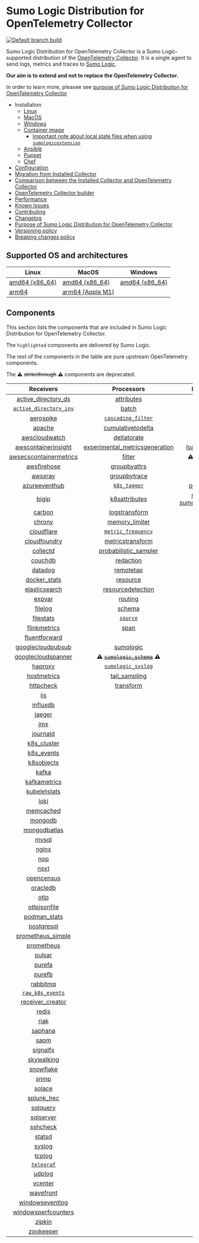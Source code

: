 # Sumo Logic Distribution for OpenTelemetry Collector

[![Default branch build](https://github.com/SumoLogic/sumologic-otel-collector/actions/workflows/dev_builds.yml/badge.svg)](https://github.com/SumoLogic/sumologic-otel-collector/actions/workflows/dev_builds.yml)

Sumo Logic Distribution for OpenTelemetry Collector is a Sumo Logic-supported distribution of the [OpenTelemetry Collector][otc_link].
It is a single agent to send logs, metrics and traces to [Sumo Logic][sumologic].

**Our aim is to extend and not to replace the OpenTelemetry Collector.**

In order to learn more, pleasee see [purpose of Sumo Logic Distribution for OpenTelemetry Collector][purpose]

[otc_link]: https://github.com/open-telemetry/opentelemetry-collector
[sumologic]: https://www.sumologic.com

- Installation
  - [Linux][linux_installation]
  - [MacOS][macos_installation]
  - [Windows][windows_installation]
  - [Container image](/docs/installation.md#container-image)
    - [Important note about local state files when using `sumologicextension`](/docs/installation.md#important-note-about-local-state-files-when-using-sumologicextension)
  - [Ansible](/docs/installation.md#ansible)
  - [Puppet](/docs/installation.md#puppet)
  - [Chef](/docs/installation.md#chef)
- [Configuration](docs/configuration.md)
- [Migration from Installed Collector](docs/migration.md)
- [Comparison between the Installed Collector and OpenTelemetry Collector](docs/comparison.md)
- [OpenTelemetry Collector builder](./otelcolbuilder/README.md)
- [Performance]
- [Known Issues][known issues]
- [Contributing](./CONTRIBUTING.md)
- [Changelog](./CHANGELOG.md)
- [Purpose of Sumo Logic Distribution for OpenTelemetry Collector][purpose]
- [Versioning policy][versioning]
- [Breaking changes policy][breaking]

[linux_installation]: https://help.sumologic.com/docs/send-data/opentelemetry-collector/install-collector-linux/
[macos_installation]: https://help.sumologic.com/docs/send-data/opentelemetry-collector/install-collector-macos/
[windows_installation]: https://help.sumologic.com/docs/send-data/opentelemetry-collector/install-collector-windows/
[performance]: https://help.sumologic.com/docs/send-data/opentelemetry-collector/#performance
[known issues]: https://help.sumologic.com/docs/send-data/opentelemetry-collector/troubleshooting-faq/#known-issues
[purpose]: https://help.sumologic.com/docs/send-data/opentelemetry-collector/sumo-logic-opentelemetry-vs-opentelemetry-upstream-relationship/
[versioning]: https://help.sumologic.com/docs/send-data/opentelemetry-collector/sumo-logic-opentelemetry-vs-opentelemetry-upstream-relationship/#versioning-policy
[breaking]: https://help.sumologic.com/docs/send-data/opentelemetry-collector/sumo-logic-opentelemetry-vs-opentelemetry-upstream-relationship/#versioning-policy

## Supported OS and architectures

| Linux                         | MacOS                         | Windows                     |
| ----------------------------- | ----------------------------- | --------------------------- |
| [amd64 (x86_64)][linux_amd64] | [amd64 (x86_64)][mac_amd64]   | [amd64 (x86_64)][win_amd64] |
| [arm64][linux_arm64]          | [arm64 (Apple M1)][mac_arm64] |                             |

[linux_amd64]: ./docs/installation.md#linux-on-amd64-x86-64
[linux_arm64]: ./docs/installation.md#linux-on-arm64
[mac_amd64]: ./docs/installation.md#macos-on-amd64-x86-64
[mac_arm64]: ./docs/installation.md#macos-on-arm64-apple-m1-x86-64
[win_amd64]: ./docs/installation.md#windows

## Components

This section lists the components that are included in Sumo Logic Distribution for OpenTelemetry Collector.

The `highlighted` components are delivered by Sumo Logic.

The rest of the components in the table are pure upstream OpenTelemetry components.

The ⚠️ ~~strikethrough~~ ⚠️ components are deprecated.

|                        Receivers                         |                          Processors                          |               Exporters                |                  Extensions                  |              Connectors               |
| :------------------------------------------------------: | :----------------------------------------------------------: | :------------------------------------: | :------------------------------------------: |:-------------------------------------:|
|     [active_directory_ds][activedirectorydsreceiver]     |              [attributes][attributesprocessor]               |         [awss3][awss3exporter]         |       [asapclient][asapauthextension]        |      [forward][forwardconnector]      |
|   [`active_directory_inv`][activedirectoryinvreceiver]   |                   [batch][batchprocessor]                    |        [carbon][carbonexporter]        |             [awsproxy][awsproxy]             |        [count][countconnector]        |
|              [aerospike][aerospikereceiver]              |        [`cascading_filter`][cascadingfilterprocessor]        |         [debug][debugexporter]         |       [basicauth][basicauthextension]        |   [exceptions][exceptionsconnector]   |
|                 [apache][apachereceiver]                 |       [cumulativetodelta][cumulativetodeltaprocessor]        |          [file][fileexporter]          | [bearertokenauth][bearertokenauthextension]  |     [failover][failoverconnector]     |
|          [awscloudwatch][awscloudwatchreceiver]          |             [deltatorate][deltatorateprocessor]              |         [kafka][kafkaexporter]         |           [db_storage][dbstorage]            |   [roundrobin][roundrobinconnector]   |
|    [awscontainerinsight][awscontainerinsightreceiver]    | [experimental_metricsgeneration][metricsgenerationprocessor] | [loadbalancing][loadbalancingexporter] |      [docker_observer][dockerobserver]       |      [routing][routingconnector]      |
| [awsecscontainermetrics][awsecscontainermetricsreceiver] |                  [filter][filterprocessor]                   |  ⚠️ ~~[logging][loggingexporter]~~ ⚠️  |         [ecs_observer][ecsobserver]          | [servicegraph][servicegraphconnector] |
|            [awsfirehose][awsfirehosereceiver]            |            [groupbyattrs][groupbyattrsprocessor]             |          [otlp][otlpexporter]          |     [ecs_task_observer][ecstaskobserver]     |  [spanmetrics][spanmetricsconnector]  |
|                [awsxray][awsxrayreceiver]                |            [groupbytrace][groupbytraceprocessor]             |      [otlphttp][otlphttpexporter]      |         [file_storage][filestorage]          |                                       |
|          [azureeventhub][azureeventhubreceiver]          |                 [`k8s_tagger`][k8sprocessor]                 |    [prometheus][prometheusexporter]    |   [headerssetter][headerssetterextension]    |                                       |
|                  [bigip][bigipreceiver]                  |           [k8sattributes][k8sattributesprocessor]            |    [sumologic] [sumologicexporter]    |     [health_check][healthcheckextension]     |                                       |
|                 [carbon][carbonreceiver]                 |           [logstransform][logstransformprocessor]            |        [syslog][syslogexporter]        |        [host_observer][hostobserver]         |                                       |
|                 [chrony][chronyreceiver]                 |           [memory_limiter][memorylimiterprocessor]           |           [nop][nopexporter]           |       [http_forwarder][httpforwarder]        |                                       |
|             [cloudflare][cloudflarereceiver]             |        [`metric_frequency`][metricfrequencyprocessor]        |                                        | [jaegerremotesampling][jaegerremotesampling] |                                       |
|           [cloudfoundry][cloudfoundryreceiver]           |        [metricstransform][metricstransformprocessor]         |                                        |         [k8s_observer][k8sobserver]          |                                       |
|               [collectd][collectdreceiver]               |    [probabilistic_sampler][probabilisticsamplerprocessor]    |                                        | ⚠️ ~~[memory_ballast][ballastextension]~~ ⚠️ |                                       |
|                [couchdb][couchdbreceiver]                |               [redaction][redactionprocessor]                |                                        |  [oauth2client][oauth2clientauthextension]   |                                       |
|                [datadog][datadogreceiver]                |               [remotetap][remotetapprocessor]                |                                        |          [oidc][oidcauthextension]           |                                       |
|           [docker_stats][dockerstatsreceiver]            |                [resource][resourceprocessor]                 |                                        |           [pprof][pprofextension]            |                                       |
|          [elasticsearch][elasticsearchreceiver]          |       [resourcedetection][resourcedetectionprocessor]        |                                        |       [sigv4auth][sigv4authextension]        |                                       |
|                 [expvar][expvarreceiver]                 |                 [routing][routingprocessor]                  |                                        |      [`sumologic`][sumologicextension]       |                                       |
|                [filelog][filelogreceiver]                |                  [schema][schemaprocessor]                   |                                        |          [zpages][zpagesextension]           |                                       |
|              [filestats][filestatsreceiver]              |                 [`source`][sourceprocessor]                  |                                        |                                              |                                       |
|           [flinkmetrics][flinkmetricsreceiver]           |                    [span][spanprocessor]                     |                                        |                                              |                                       |
|          [fluentforward][fluentforwardreceiver]          |                                                              |                                        |                                              |                                       |
|      [googlecloudpubsub][googlecloudpubsubreceiver]      |               [sumologic][sumologicprocessor]                |                                        |                                              |                                       |
|     [googlecloudspanner][googlecloudspannerreceiver]     |   ⚠️ ~~[`sumologic_schema`][sumologicschemaprocessor]~~ ⚠️   |                                        |                                              |                                       |
|                [haproxy][haproxyreceiver]                |        [`sumologic_syslog`][sumologicsyslogprocessor]        |                                        |                                              |                                       |
|            [hostmetrics][hostmetricsreceiver]            |            [tail_sampling][tailsamplingprocessor]            |                                        |                                              |                                       |
|              [httpcheck][httpcheckreceiver]              |               [transform][transformprocessor]                |                                        |                                              |                                       |
|                    [iis][iisreceiver]                    |                                                              |                                        |                                              |                                       |
|               [influxdb][influxdbreceiver]               |                                                              |                                        |                                              |                                       |
|                 [jaeger][jaegerreceiver]                 |                                                              |                                        |                                              |                                       |
|                    [jmx][jmxreceiver]                    |                                                              |                                        |                                              |                                       |
|               [journald][journaldreceiver]               |                                                              |                                        |                                              |                                       |
|            [k8s_cluster][k8sclusterreceiver]             |                                                              |                                        |                                              |                                       |
|             [k8s_events][k8seventsreceiver]              |                                                              |                                        |                                              |                                       |
|             [k8sobjects][k8sobjectsreceiver]             |                                                              |                                        |                                              |                                       |
|                  [kafka][kafkareceiver]                  |                                                              |                                        |                                              |                                       |
|           [kafkametrics][kafkametricsreceiver]           |                                                              |                                        |                                              |                                       |
|           [kubeletstats][kubeletstatsreceiver]           |                                                              |                                        |                                              |                                       |
|                   [loki][lokireceiver]                   |                                                              |                                        |                                              |                                       |
|              [memcached][memcachedreceiver]              |                                                              |                                        |                                              |                                       |
|                [mongodb][mongodbreceiver]                |                                                              |                                        |                                              |                                       |
|           [mongodbatlas][mongodbatlasreceiver]           |                                                              |                                        |                                              |                                       |
|                  [mysql][mysqlreceiver]                  |                                                              |                                        |                                              |                                       |
|                  [nginx][nginxreceiver]                  |                                                              |                                        |                                              |                                       |
|                    [nop][nopreceiver]                    |                                                              |                                        |                                              |                                       |
|                   [nsxt][nsxtreceiver]                   |                                                              |                                        |                                              |                                       |
|             [opencensus][opencensusreceiver]             |                                                              |                                        |                                              |                                       |
|               [oracledb][oracledbreceiver]               |                                                              |                                        |                                              |                                       |
|                   [otlp][otlpreceiver]                   |                                                              |                                        |                                              |                                       |
|           [otlpjsonfile][otlpjsonfilereceiver]           |                                                              |                                        |                                              |                                       |
|              [podman_stats][podmanreceiver]              |                                                              |                                        |                                              |                                       |
|             [postgresql][postgresqlreceiver]             |                                                              |                                        |                                              |                                       |
|      [prometheus_simple][simpleprometheusreceiver]       |                                                              |                                        |                                              |                                       |
|             [prometheus][prometheusreceiver]             |                                                              |                                        |                                              |                                       |
|                 [pulsar][pulsarreceiver]                 |                                                              |                                        |                                              |                                       |
|                 [purefa][purefareceiver]                 |                                                              |                                        |                                              |                                       |
|                 [purefb][purefbreceiver]                 |                                                              |                                        |                                              |                                       |
|               [rabbitmq][rabbitmqreceiver]               |                                                              |                                        |                                              |                                       |
|         [`raw_k8s_events`][rawk8seventsreceiver]         |                                                              |                                        |                                              |                                       |
|           [receiver_creator][receivercreator]            |                                                              |                                        |                                              |                                       |
|                  [redis][redisreceiver]                  |                                                              |                                        |                                              |                                       |
|                   [riak][riakreceiver]                   |                                                              |                                        |                                              |                                       |
|                [saphana][saphanareceiver]                |                                                              |                                        |                                              |                                       |
|                   [sapm][sapmreceiver]                   |                                                              |                                        |                                              |                                       |
|               [signalfx][signalfxreceiver]               |                                                              |                                        |                                              |                                       |
|             [skywalking][skywalkingreceiver]             |                                                              |                                        |                                              |                                       |
|              [snowflake][snowflakereceiver]              |                                                              |                                        |                                              |                                       |
|                   [snmp][snmpreceiver]                   |                                                              |                                        |                                              |                                       |
|                 [solace][solacereceiver]                 |                                                              |                                        |                                              |                                       |
|             [splunk_hec][splunkhecreceiver]              |                                                              |                                        |                                              |                                       |
|               [sqlquery][sqlqueryreceiver]               |                                                              |                                        |                                              |                                       |
|              [sqlserver][sqlserverreceiver]              |                                                              |                                        |                                              |                                       |
|               [sshcheck][sshcheckreceiver]               |                                                              |                                        |                                              |                                       |
|                 [statsd][statsdreceiver]                 |                                                              |                                        |                                              |                                       |
|                 [syslog][syslogreceiver]                 |                                                              |                                        |                                              |                                       |
|                 [tcplog][tcplogreceiver]                 |                                                              |                                        |                                              |                                       |
|              [`telegraf`][telegrafreceiver]              |                                                              |                                        |                                              |                                       |
|                 [udplog][udplogreceiver]                 |                                                              |                                        |                                              |                                       |
|                [vcenter][vcenterreceiver]                |                                                              |                                        |                                              |                                       |
|              [wavefront][wavefrontreceiver]              |                                                              |                                        |                                              |                                       |
|        [windowseventlog][windowseventlogreceiver]        |                                                              |                                        |                                              |                                       |
|    [windowsperfcounters][windowsperfcountersreceiver]    |                                                              |                                        |                                              |                                       |
|                 [zipkin][zipkinreceiver]                 |                                                              |                                        |                                              |                                       |
|              [zookeeper][zookeeperreceiver]              |                                                              |                                        |                                              |                                       |

[activedirectorydsreceiver]: https://github.com/open-telemetry/opentelemetry-collector-contrib/tree/v0.108.0/receiver/activedirectorydsreceiver
[activedirectoryinvreceiver]: ./pkg/receiver/activedirectoryinvreceiver
[aerospikereceiver]: https://github.com/open-telemetry/opentelemetry-collector-contrib/tree/v0.108.0/receiver/aerospikereceiver
[apachereceiver]: https://github.com/open-telemetry/opentelemetry-collector-contrib/tree/v0.108.0/receiver/apachereceiver
[awscloudwatchreceiver]: https://github.com/open-telemetry/opentelemetry-collector-contrib/tree/v0.108.0/receiver/awscloudwatchreceiver
[awscontainerinsightreceiver]: https://github.com/open-telemetry/opentelemetry-collector-contrib/tree/v0.108.0/receiver/awscontainerinsightreceiver
[awsecscontainermetricsreceiver]: https://github.com/open-telemetry/opentelemetry-collector-contrib/tree/v0.108.0/receiver/awsecscontainermetricsreceiver
[awsfirehosereceiver]: https://github.com/open-telemetry/opentelemetry-collector-contrib/tree/v0.108.0/receiver/awsfirehosereceiver
[awsxrayreceiver]: https://github.com/open-telemetry/opentelemetry-collector-contrib/tree/v0.108.0/receiver/awsxrayreceiver
[azureeventhubreceiver]: https://github.com/open-telemetry/opentelemetry-collector-contrib/tree/v0.108.0/receiver/azureeventhubreceiver
[bigipreceiver]: https://github.com/open-telemetry/opentelemetry-collector-contrib/tree/v0.108.0/receiver/bigipreceiver
[carbonreceiver]: https://github.com/open-telemetry/opentelemetry-collector-contrib/tree/v0.108.0/receiver/carbonreceiver
[chronyreceiver]: https://github.com/open-telemetry/opentelemetry-collector-contrib/tree/v0.108.0/receiver/chronyreceiver
[cloudfoundryreceiver]: https://github.com/open-telemetry/opentelemetry-collector-contrib/tree/v0.108.0/receiver/cloudfoundryreceiver
[cloudflarereceiver]: https://github.com/open-telemetry/opentelemetry-collector-contrib/tree/v0.108.0/receiver/cloudflarereceiver
[collectdreceiver]: https://github.com/open-telemetry/opentelemetry-collector-contrib/tree/v0.108.0/receiver/collectdreceiver
[couchdbreceiver]: https://github.com/open-telemetry/opentelemetry-collector-contrib/tree/v0.108.0/receiver/couchdbreceiver
[datadogreceiver]: https://github.com/open-telemetry/opentelemetry-collector-contrib/tree/v0.108.0/receiver/datadogreceiver
[dockerstatsreceiver]: https://github.com/open-telemetry/opentelemetry-collector-contrib/tree/v0.108.0/receiver/dockerstatsreceiver
[elasticsearchreceiver]: https://github.com/open-telemetry/opentelemetry-collector-contrib/tree/v0.108.0/receiver/elasticsearchreceiver
[expvarreceiver]: https://github.com/open-telemetry/opentelemetry-collector-contrib/tree/v0.108.0/receiver/expvarreceiver
[filelogreceiver]: https://github.com/open-telemetry/opentelemetry-collector-contrib/tree/v0.108.0/receiver/filelogreceiver
[filestatsreceiver]: https://github.com/open-telemetry/opentelemetry-collector-contrib/tree/v0.108.0/receiver/filestatsreceiver
[flinkmetricsreceiver]: https://github.com/open-telemetry/opentelemetry-collector-contrib/tree/v0.108.0/receiver/flinkmetricsreceiver
[fluentforwardreceiver]: https://github.com/open-telemetry/opentelemetry-collector-contrib/tree/v0.108.0/receiver/fluentforwardreceiver
[googlecloudpubsubreceiver]: https://github.com/open-telemetry/opentelemetry-collector-contrib/tree/v0.108.0/receiver/googlecloudpubsubreceiver
[googlecloudspannerreceiver]: https://github.com/open-telemetry/opentelemetry-collector-contrib/tree/v0.108.0/receiver/googlecloudspannerreceiver
[haproxyreceiver]: https://github.com/open-telemetry/opentelemetry-collector-contrib/tree/v0.108.0/receiver/haproxyreceiver
[hostmetricsreceiver]: https://github.com/open-telemetry/opentelemetry-collector-contrib/tree/v0.108.0/receiver/hostmetricsreceiver
[httpcheckreceiver]: https://github.com/open-telemetry/opentelemetry-collector-contrib/tree/v0.108.0/receiver/httpcheckreceiver
[iisreceiver]: https://github.com/open-telemetry/opentelemetry-collector-contrib/tree/v0.108.0/receiver/iisreceiver
[influxdbreceiver]: https://github.com/open-telemetry/opentelemetry-collector-contrib/tree/v0.108.0/receiver/influxdbreceiver
[jaegerreceiver]: https://github.com/open-telemetry/opentelemetry-collector-contrib/tree/v0.108.0/receiver/jaegerreceiver
[jmxreceiver]: https://github.com/open-telemetry/opentelemetry-collector-contrib/tree/v0.108.0/receiver/jmxreceiver
[journaldreceiver]: https://github.com/open-telemetry/opentelemetry-collector-contrib/tree/v0.108.0/receiver/journaldreceiver
[k8sclusterreceiver]: https://github.com/open-telemetry/opentelemetry-collector-contrib/tree/v0.108.0/receiver/k8sclusterreceiver
[k8seventsreceiver]: https://github.com/open-telemetry/opentelemetry-collector-contrib/tree/v0.108.0/receiver/k8seventsreceiver
[k8sobjectsreceiver]: https://github.com/open-telemetry/opentelemetry-collector-contrib/tree/v0.108.0/receiver/k8sobjectsreceiver
[kafkareceiver]: https://github.com/open-telemetry/opentelemetry-collector-contrib/tree/v0.108.0/receiver/kafkareceiver
[kafkametricsreceiver]: https://github.com/open-telemetry/opentelemetry-collector-contrib/tree/v0.108.0/receiver/kafkametricsreceiver
[kubeletstatsreceiver]: https://github.com/open-telemetry/opentelemetry-collector-contrib/tree/v0.108.0/receiver/kubeletstatsreceiver
[lokireceiver]: https://github.com/open-telemetry/opentelemetry-collector-contrib/tree/v0.108.0/receiver/lokireceiver
[memcachedreceiver]: https://github.com/open-telemetry/opentelemetry-collector-contrib/tree/v0.108.0/receiver/memcachedreceiver
[mongodbreceiver]: https://github.com/open-telemetry/opentelemetry-collector-contrib/tree/v0.108.0/receiver/mongodbreceiver
[mongodbatlasreceiver]: https://github.com/open-telemetry/opentelemetry-collector-contrib/tree/v0.108.0/receiver/mongodbatlasreceiver
[mysqlreceiver]: https://github.com/open-telemetry/opentelemetry-collector-contrib/tree/v0.108.0/receiver/mysqlreceiver
[nginxreceiver]: https://github.com/open-telemetry/opentelemetry-collector-contrib/tree/v0.108.0/receiver/nginxreceiver
[nopreceiver]: https://github.com/open-telemetry/opentelemetry-collector/tree/v0.108.0/receiver/nopreceiver
[nsxtreceiver]: https://github.com/open-telemetry/opentelemetry-collector-contrib/tree/v0.108.0/receiver/nsxtreceiver
[opencensusreceiver]: https://github.com/open-telemetry/opentelemetry-collector-contrib/tree/v0.108.0/receiver/opencensusreceiver
[oracledbreceiver]: https://github.com/open-telemetry/opentelemetry-collector-contrib/tree/v0.108.0/receiver/oracledbreceiver
[otlpreceiver]: https://github.com/open-telemetry/opentelemetry-collector/tree/v0.108.0/receiver/otlpreceiver
[otlpjsonfilereceiver]: https://github.com/open-telemetry/opentelemetry-collector-contrib/tree/v0.108.0/receiver/otlpjsonfilereceiver
[podmanreceiver]: https://github.com/open-telemetry/opentelemetry-collector-contrib/tree/v0.108.0/receiver/podmanreceiver
[postgresqlreceiver]: https://github.com/open-telemetry/opentelemetry-collector-contrib/tree/v0.108.0/receiver/postgresqlreceiver
[simpleprometheusreceiver]: https://github.com/open-telemetry/opentelemetry-collector-contrib/tree/v0.108.0/receiver/simpleprometheusreceiver
[prometheusreceiver]: https://github.com/open-telemetry/opentelemetry-collector-contrib/tree/v0.108.0/receiver/prometheusreceiver
[pulsarreceiver]: https://github.com/open-telemetry/opentelemetry-collector-contrib/tree/v0.108.0/receiver/pulsarreceiver
[purefareceiver]: https://github.com/open-telemetry/opentelemetry-collector-contrib/tree/v0.108.0/receiver/purefareceiver
[purefbreceiver]: https://github.com/open-telemetry/opentelemetry-collector-contrib/tree/v0.108.0/receiver/purefbreceiver
[rabbitmqreceiver]: https://github.com/open-telemetry/opentelemetry-collector-contrib/tree/v0.108.0/receiver/rabbitmqreceiver
[rawk8seventsreceiver]: ./pkg/receiver/rawk8seventsreceiver
[receivercreator]: https://github.com/open-telemetry/opentelemetry-collector-contrib/tree/v0.108.0/receiver/receivercreator
[redisreceiver]: https://github.com/open-telemetry/opentelemetry-collector-contrib/tree/v0.108.0/receiver/redisreceiver
[riakreceiver]: https://github.com/open-telemetry/opentelemetry-collector-contrib/tree/v0.108.0/receiver/riakreceiver
[saphanareceiver]: https://github.com/open-telemetry/opentelemetry-collector-contrib/tree/v0.108.0/receiver/saphanareceiver
[sapmreceiver]: https://github.com/open-telemetry/opentelemetry-collector-contrib/tree/v0.108.0/receiver/sapmreceiver
[signalfxreceiver]: https://github.com/open-telemetry/opentelemetry-collector-contrib/tree/v0.108.0/receiver/signalfxreceiver
[skywalkingreceiver]: https://github.com/open-telemetry/opentelemetry-collector-contrib/tree/v0.108.0/receiver/skywalkingreceiver
[snmpreceiver]: https://github.com/open-telemetry/opentelemetry-collector-contrib/tree/v0.108.0/receiver/snmpreceiver
[snowflakereceiver]: https://github.com/open-telemetry/opentelemetry-collector-contrib/tree/v0.108.0/receiver/snowflakereceiver
[solacereceiver]: https://github.com/open-telemetry/opentelemetry-collector-contrib/tree/v0.108.0/receiver/solacereceiver
[splunkhecreceiver]: https://github.com/open-telemetry/opentelemetry-collector-contrib/tree/v0.108.0/receiver/splunkhecreceiver
[sqlqueryreceiver]: https://github.com/open-telemetry/opentelemetry-collector-contrib/tree/v0.108.0/receiver/sqlqueryreceiver
[sqlserverreceiver]: https://github.com/open-telemetry/opentelemetry-collector-contrib/tree/v0.108.0/receiver/sqlserverreceiver
[sshcheckreceiver]: https://github.com/open-telemetry/opentelemetry-collector-contrib/tree/v0.108.0/receiver/sshcheckreceiver
[statsdreceiver]: https://github.com/open-telemetry/opentelemetry-collector-contrib/tree/v0.108.0/receiver/statsdreceiver
[syslogreceiver]: https://github.com/open-telemetry/opentelemetry-collector-contrib/tree/v0.108.0/receiver/syslogreceiver
[tcplogreceiver]: https://github.com/open-telemetry/opentelemetry-collector-contrib/tree/v0.108.0/receiver/tcplogreceiver
[telegrafreceiver]: ./pkg/receiver/telegrafreceiver
[udplogreceiver]: https://github.com/open-telemetry/opentelemetry-collector-contrib/tree/v0.108.0/receiver/udplogreceiver
[vcenterreceiver]: https://github.com/open-telemetry/opentelemetry-collector-contrib/tree/v0.108.0/receiver/vcenterreceiver
[wavefrontreceiver]: https://github.com/open-telemetry/opentelemetry-collector-contrib/tree/v0.108.0/receiver/wavefrontreceiver
[windowseventlogreceiver]: https://github.com/open-telemetry/opentelemetry-collector-contrib/tree/v0.108.0/receiver/windowseventlogreceiver
[windowsperfcountersreceiver]: https://github.com/open-telemetry/opentelemetry-collector-contrib/tree/v0.108.0/receiver/windowsperfcountersreceiver
[zipkinreceiver]: https://github.com/open-telemetry/opentelemetry-collector-contrib/tree/v0.108.0/receiver/zipkinreceiver
[zookeeperreceiver]: https://github.com/open-telemetry/opentelemetry-collector-contrib/tree/v0.108.0/receiver/zookeeperreceiver
[attributesprocessor]: https://github.com/open-telemetry/opentelemetry-collector-contrib/tree/v0.108.0/processor/attributesprocessor
[batchprocessor]: https://github.com/open-telemetry/opentelemetry-collector/tree/v0.108.0/processor/batchprocessor
[cascadingfilterprocessor]: ./pkg/processor/cascadingfilterprocessor
[cumulativetodeltaprocessor]: https://github.com/open-telemetry/opentelemetry-collector-contrib/tree/v0.108.0/processor/cumulativetodeltaprocessor
[deltatorateprocessor]: https://github.com/open-telemetry/opentelemetry-collector-contrib/tree/v0.108.0/processor/deltatorateprocessor
[metricsgenerationprocessor]: https://github.com/open-telemetry/opentelemetry-collector-contrib/tree/v0.108.0/processor/metricsgenerationprocessor
[filterprocessor]: https://github.com/open-telemetry/opentelemetry-collector-contrib/tree/v0.108.0/processor/filterprocessor
[groupbyattrsprocessor]: https://github.com/open-telemetry/opentelemetry-collector-contrib/tree/v0.108.0/processor/groupbyattrsprocessor
[groupbytraceprocessor]: https://github.com/open-telemetry/opentelemetry-collector-contrib/tree/v0.108.0/processor/groupbytraceprocessor
[k8sprocessor]: ./pkg/processor/k8sprocessor
[k8sattributesprocessor]: https://github.com/open-telemetry/opentelemetry-collector-contrib/tree/v0.108.0/processor/k8sattributesprocessor
[logstransformprocessor]: https://github.com/open-telemetry/opentelemetry-collector-contrib/tree/v0.108.0/processor/logstransformprocessor
[memorylimiterprocessor]: https://github.com/open-telemetry/opentelemetry-collector/tree/v0.108.0/processor/memorylimiterprocessor
[metricfrequencyprocessor]: ./pkg/processor/metricfrequencyprocessor
[metricstransformprocessor]: https://github.com/open-telemetry/opentelemetry-collector-contrib/tree/v0.108.0/processor/metricstransformprocessor
[probabilisticsamplerprocessor]: https://github.com/open-telemetry/opentelemetry-collector-contrib/tree/v0.108.0/processor/probabilisticsamplerprocessor
[redactionprocessor]: https://github.com/open-telemetry/opentelemetry-collector-contrib/tree/v0.108.0/processor/redactionprocessor
[remotetapprocessor]: https://github.com/open-telemetry/opentelemetry-collector-contrib/tree/v0.108.0/processor/remotetapprocessor
[resourceprocessor]: https://github.com/open-telemetry/opentelemetry-collector-contrib/tree/v0.108.0/processor/resourceprocessor
[resourcedetectionprocessor]: https://github.com/open-telemetry/opentelemetry-collector-contrib/tree/v0.108.0/processor/resourcedetectionprocessor
[routingprocessor]: https://github.com/open-telemetry/opentelemetry-collector-contrib/tree/v0.108.0/processor/routingprocessor
[schemaprocessor]: https://github.com/open-telemetry/opentelemetry-collector-contrib/tree/v0.108.0/processor/schemaprocessor
[sourceprocessor]: ./pkg/processor/sourceprocessor
[spanprocessor]: https://github.com/open-telemetry/opentelemetry-collector-contrib/tree/v0.108.0/processor/spanprocessor
[sumologicprocessor]: https://github.com/open-telemetry/opentelemetry-collector-contrib/tree/v0.108.0/processor/sumologicprocessor
[sumologicschemaprocessor]: ./pkg/processor/sumologicschemaprocessor
[sumologicsyslogprocessor]: ./pkg/processor/sumologicsyslogprocessor
[tailsamplingprocessor]: https://github.com/open-telemetry/opentelemetry-collector-contrib/tree/v0.108.0/processor/tailsamplingprocessor
[transformprocessor]: https://github.com/open-telemetry/opentelemetry-collector-contrib/tree/v0.108.0/processor/transformprocessor
[awss3exporter]: https://github.com/open-telemetry/opentelemetry-collector-contrib/tree/v0.108.0/exporter/awss3exporter
[carbonexporter]: https://github.com/open-telemetry/opentelemetry-collector-contrib/tree/v0.108.0/exporter/carbonexporter
[debugexporter]: https://github.com/open-telemetry/opentelemetry-collector/tree/v0.108.0/exporter/debugexporter
[fileexporter]: https://github.com/open-telemetry/opentelemetry-collector-contrib/tree/v0.108.0/exporter/fileexporter
[kafkaexporter]: https://github.com/open-telemetry/opentelemetry-collector-contrib/tree/v0.108.0/exporter/kafkaexporter
[loadbalancingexporter]: https://github.com/open-telemetry/opentelemetry-collector-contrib/tree/v0.108.0/exporter/loadbalancingexporter
[loggingexporter]: https://github.com/open-telemetry/opentelemetry-collector/tree/v0.108.0/exporter/loggingexporter
[nopexporter]: https://github.com/open-telemetry/opentelemetry-collector/tree/v0.108.0/exporter/nopexporter
[otlpexporter]: https://github.com/open-telemetry/opentelemetry-collector/tree/v0.108.0/exporter/otlpexporter
[otlphttpexporter]: https://github.com/open-telemetry/opentelemetry-collector/tree/v0.108.0/exporter/otlphttpexporter
[prometheusexporter]: https://github.com/open-telemetry/opentelemetry-collector-contrib/tree/v0.108.0/exporter/prometheusexporter
[sumologicexporter]: https://github.com/open-telemetry/opentelemetry-collector-contrib/tree/v0.108.0/exporter/sumologicexporter
[syslogexporter]: https://github.com/open-telemetry/opentelemetry-collector-contrib/tree/v0.108.0/exporter/syslogexporter
[asapauthextension]: https://github.com/open-telemetry/opentelemetry-collector-contrib/tree/v0.108.0/extension/asapauthextension
[awsproxy]: https://github.com/open-telemetry/opentelemetry-collector-contrib/tree/v0.108.0/extension/awsproxy
[basicauthextension]: https://github.com/open-telemetry/opentelemetry-collector-contrib/tree/v0.108.0/extension/basicauthextension
[bearertokenauthextension]: https://github.com/open-telemetry/opentelemetry-collector-contrib/tree/v0.108.0/extension/bearertokenauthextension
[dbstorage]: https://github.com/open-telemetry/opentelemetry-collector-contrib/tree/v0.108.0/extension/storage/dbstorage
[dockerobserver]: https://github.com/open-telemetry/opentelemetry-collector-contrib/tree/v0.108.0/extension/observer/dockerobserver
[ecsobserver]: https://github.com/open-telemetry/opentelemetry-collector-contrib/tree/v0.108.0/extension/observer/ecsobserver
[ecstaskobserver]: https://github.com/open-telemetry/opentelemetry-collector-contrib/tree/v0.108.0/extension/observer/ecstaskobserver
[filestorage]: https://github.com/open-telemetry/opentelemetry-collector-contrib/tree/v0.108.0/extension/storage/filestorage
[headerssetterextension]: https://github.com/open-telemetry/opentelemetry-collector-contrib/tree/v0.108.0/extension/headerssetterextension
[healthcheckextension]: https://github.com/open-telemetry/opentelemetry-collector-contrib/tree/v0.108.0/extension/healthcheckextension
[hostobserver]: https://github.com/open-telemetry/opentelemetry-collector-contrib/tree/v0.108.0/extension/observer/hostobserver
[httpforwarder]: https://github.com/open-telemetry/opentelemetry-collector-contrib/tree/v0.108.0/extension/httpforwarderextension
[jaegerremotesampling]: https://github.com/open-telemetry/opentelemetry-collector-contrib/tree/v0.108.0/extension/jaegerremotesampling
[k8sobserver]: https://github.com/open-telemetry/opentelemetry-collector-contrib/tree/v0.108.0/extension/observer/k8sobserver
[ballastextension]: https://github.com/open-telemetry/opentelemetry-collector/tree/v0.108.0/extension/ballastextension
[oauth2clientauthextension]: https://github.com/open-telemetry/opentelemetry-collector-contrib/tree/v0.108.0/extension/oauth2clientauthextension
[oidcauthextension]: https://github.com/open-telemetry/opentelemetry-collector-contrib/tree/v0.108.0/extension/oidcauthextension
[pprofextension]: https://github.com/open-telemetry/opentelemetry-collector-contrib/tree/v0.108.0/extension/pprofextension
[sigv4authextension]: https://github.com/open-telemetry/opentelemetry-collector-contrib/tree/v0.108.0/extension/sigv4authextension
[sumologicextension]: ./pkg/extension/sumologicextension
[zpagesextension]: https://github.com/open-telemetry/opentelemetry-collector/tree/v0.108.0/extension/zpagesextension
[forwardconnector]: https://github.com/open-telemetry/opentelemetry-collector/tree/v0.108.0/connector/forwardconnector
[countconnector]: https://github.com/open-telemetry/opentelemetry-collector-contrib/tree/v0.108.0/connector/countconnector
[failoverconnector]: https://github.com/open-telemetry/opentelemetry-collector-contrib/tree/v0.108.0/connector/failoverconnector
[exceptionsconnector]: https://github.com/open-telemetry/opentelemetry-collector-contrib/tree/v0.108.0/connector/exceptionsconnector
[roundrobinconnector]: https://github.com/open-telemetry/opentelemetry-collector-contrib/tree/v0.108.0/connector/roundrobinconnector
[routingconnector]: https://github.com/open-telemetry/opentelemetry-collector-contrib/tree/v0.108.0/connector/routingconnector
[servicegraphconnector]: https://github.com/open-telemetry/opentelemetry-collector-contrib/tree/v0.108.0/connector/servicegraphconnector
[spanmetricsconnector]: https://github.com/open-telemetry/opentelemetry-collector-contrib/tree/v0.108.0/connector/spanmetricsconnector
